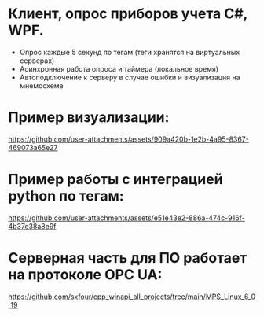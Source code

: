 # Клиент, опрос приборов учета C#, WPF.
- Опрос каждые 5 секунд по тегам (теги хранятся на виртуальных серверах)
- Асинхронная работа опроса и таймера (локальное время)
- Автоподключение к серверу в случае ошибки и визуализация на мнемосхеме
# Пример визуализации:


https://github.com/user-attachments/assets/909a420b-1e2b-4a95-8367-469073a65e27


# Пример работы с интеграцией python по тегам:

https://github.com/user-attachments/assets/e51e43e2-886a-474c-916f-4b37e38a8e9f


# Серверная часть для ПО работает на протоколе OPC UA: 
https://github.com/sxfour/cpp_winapi_all_projects/tree/main/MPS_Linux_6_0_19
